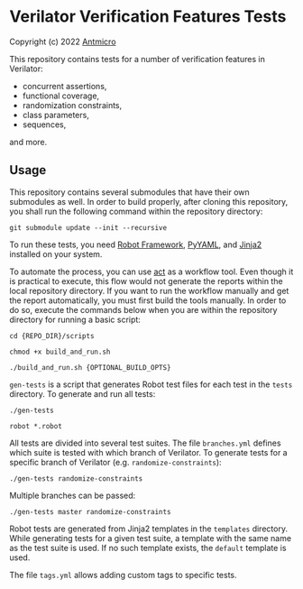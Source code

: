 # Verilator Verification Features Tests

Copyright (c) 2022 [Antmicro](https://www.antmicro.com)

This repository contains tests for a number of verification features in
Verilator:

* concurrent assertions,
* functional coverage,
* randomization constraints,
* class parameters,
* sequences,

and more.

## Usage

This repository contains several submodules that have their own submodules as
well. In order to build properly, after cloning this repository, you shall run
the following command within the repository directory:

```
git submodule update --init --recursive
```

To run these tests, you need
[Robot Framework](https://pypi.org/project/robotframework/),
[PyYAML](https://pypi.org/project/PyYAML/), and
[Jinja2](https://pypi.org/project/Jinja2/) installed on your system.

To automate the process, you can use [act](https://github.com/nektos/act) as a
workflow tool. Even though it is practical to execute, this flow would not
generate the reports within the local repository directory. If you want to run
the workflow manually and get the report automatically, you must first build the
tools manually. In order to do so, execute the commands below when you are
within the repository directory for running a basic script:

```
cd {REPO_DIR}/scripts
```
```
chmod +x build_and_run.sh
```
```
./build_and_run.sh {OPTIONAL_BUILD_OPTS}
```

`gen-tests` is a script that generates Robot test files for each test in the
`tests` directory. To generate and run all tests:

```
./gen-tests
```
```
robot *.robot
```

All tests are divided into several test suites. The file `branches.yml` defines
which suite is tested with which branch of Verilator. To generate tests for a
specific branch of Verilator (e.g. `randomize-constraints`):

```
./gen-tests randomize-constraints
```

Multiple branches can be passed:

```
./gen-tests master randomize-constraints
```

Robot tests are generated from Jinja2 templates in the `templates` directory.
While generating tests for a given test suite, a template with the same name as
the test suite is used. If no such template exists, the `default` template is
used.

The file `tags.yml` allows adding custom tags to specific tests.

